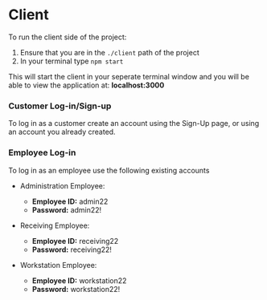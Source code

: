 # Client

To run the client side of the project:
1. Ensure that you are in the `./client` path of the project
2. In your terminal type `npm start`

This will start the client in your seperate terminal window and you will be able to view the application at: **localhost:3000**

### Customer Log-in/Sign-up
To log in as a customer create an account using the Sign-Up page, or using an account you already created.

### Employee Log-in
To log in as an employee use the following existing accounts

- Administration Employee:
  - **Employee ID:** admin22
  - **Password:** admin22!
  
- Receiving Employee:
  - **Employee ID:**  receiving22
  - **Password:** receiving22!
  
- Workstation Employee:
  - **Employee ID:** workstation22
  - **Password:** workstation22!
